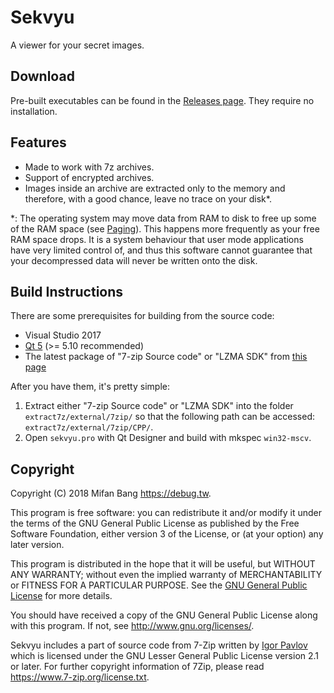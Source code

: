 # Sekvyu
A viewer for your secret images.

## Download

Pre-built executables can be found in the [Releases page](https://github.com/mifanbang/Sekvyu/releases). They require no installation.

## Features

- Made to work with 7z archives.
- Support of encrypted archives.
- Images inside an archive are extracted only to the memory and therefore, with a good chance, leave no trace on your disk\*.

\*: The operating system may move data from RAM to disk to free up some of the RAM space (see [Paging](https://en.wikipedia.org/wiki/Paging)). This happens more frequently as your free RAM space drops. It is a system behaviour that user mode applications have very limited control of, and thus this software cannot guarantee that your decompressed data will never be written onto the disk.

## Build Instructions

There are some prerequisites for building from the source code:

- Visual Studio 2017
- [Qt 5](https://www.qt.io/download) (>= 5.10 recommended)
- The latest package of "7-zip Source code" or "LZMA SDK" from [this page](https://www.7-zip.org/download.html)

After you have them, it's pretty simple:

1. Extract either "7-zip Source code" or "LZMA SDK" into the folder `extract7z/external/7zip/` so that the following path can be accessed: `extract7z/external/7zip/CPP/`.
2. Open `sekvyu.pro` with Qt Designer and build with mkspec `win32-mscv`.


## Copyright

Copyright (C) 2018 Mifan Bang <https://debug.tw>.

This program is free software: you can redistribute it and/or modify it under the terms of the GNU General Public License as published by the Free Software Foundation, either version 3 of the License, or (at your option) any later version.

This program is distributed in the hope that it will be useful, but WITHOUT ANY WARRANTY; without even the implied warranty of MERCHANTABILITY or FITNESS FOR A PARTICULAR PURPOSE. See the [GNU General Public License](LICENSE) for more details.

You should have received a copy of the GNU General Public License along with this program. If not, see http://www.gnu.org/licenses/.

Sekvyu includes a part of source code from 7-Zip written by [Igor Pavlov](https://www.7-zip.org) which is licensed under the GNU Lesser General Public License version 2.1 or later. For further copyright information of 7Zip, please read https://www.7-zip.org/license.txt.
